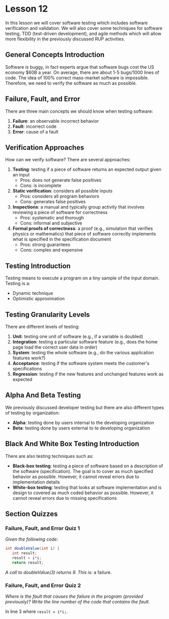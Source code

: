 # Lesson 12

In this lesson we will cover software testing which includes software verification and validation. We will also cover some techniques for software testing, TDD (test-driven development), and agile methods which will allow more flexibility in the previously discussed RUP activities.

## General Concepts Introduction

Software is buggy, in fact experts argue that software bugs cost the US economy \$60B a year. On average, there are about 1-5 bugs/1000 lines of code. The idea of 100% correct mass-market software is impossible. Therefore, we need to verify the software as much as possible.

## Failure, Fault, and Error

There are three main concepts we should know when testing software:

1. **Failure**: an observable incorrect behavior
2. **Fault**: incorrect code
3. **Error**: cause of a fault

## Verification Approaches

How can we verify software? There are several approaches:

1. **Testing**: testing if a piece of software returns an expected output given an input
   - Pros: does not generate false positives
   - Cons: is incomplete
2. **Static verification**: considers all possible inputs
   - Pros: considers all program behaviors
   - Cons: generates false positives
3. **Inspections**: a manual and typically group activity that involves reviewing a piece of software for correctness
   - Pros: systematic and thorough
   - Cons: informal and subjective
4. **Formal proofs of correctness**: a proof (e.g., simulation that verifies physics or mathematics) that piece of software correctly implements what is specified in the specification document
   - Pros: strong guarantees
   - Cons: complex and expensive

## Testing Introduction

Testing means to execute a program on a tiny sample of the input domain. Testing is a:

- Dynamic technique
- Optimistic approximation

## Testing Granularity Levels

There are different levels of testing:

1. **Unit**: testing one unit of software (e.g., if a variable is doubled)
2. **Integration**: testing a particular software feature (e.g., does the home page load the correct user data in order)
3. **System**: testing the whole software (e.g., do the various application features work?)
4. **Acceptance**: testing if the software system meets the customer's specifications
5. **Regression**: testing if the new features and unchanged features work as expected

## Alpha And Beta Testing

We previously discussed developer testing but there are also different types of testing by organization:

- **Alpha**: testing done by users internal to the developing organization
- **Beta**: testing done by users external to te developing organization

## Black And White Box Testing Introduction

There are also testing techniques such as:

- **Black-box testing**: testing a piece of software based on a description of the software (specification). The goal is to cover as much specified behavior as possible. However, it cannot reveal errors due to implementation details
- **White-box testing**: testing that looks at software implementation and is design to covered as much coded behavior as possible. However, it cannot reveal errors due to missing specifications

## Section Quizzes

### Failure, Fault, and Error Quiz 1

_Given the following code:_

```java
int doubleValue(int i) {
   int result;
   result = i*i;
   return result;

```

_A call to doubleValue(3) returns 9. This is:_ a failure.

### Failure, Fault, and Error Quiz 2

_Where is the fault that causes the failure in the program (provided previously)? Write the line number of the code that contains the fault._

In line 3 where `result = i*i;`.

